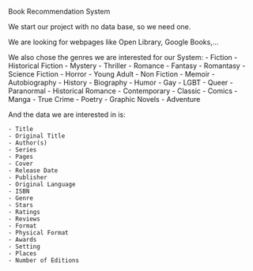 Book Recommendation System 

We start our project with no data base, so we need one.

We are looking for webpages like Open Library, Google Books,... 

We also chose the genres we are interested for our System:
    - Fiction
    - Historical Fiction
    - Mystery
    - Thriller
    - Romance
    - Fantasy
    - Romantasy
    - Science Fiction
    - Horror
    - Young Adult
    - Non Fiction
    - Memoir
    - Autobiography
    - History
    - Biography
    - Humor
    - Gay
    - LGBT
    - Queer
    - Paranormal
    - Historical Romance
    - Contemporary
    - Classic
    - Comics
    - Manga
    - True Crime
    - Poetry
    - Graphic Novels
    - Adventure

And the data we are interested in is:

    - Title
    - Original Title
    - Author(s)
    - Series
    - Pages
    - Cover
    - Release Date
    - Publisher
    - Original Language
    - ISBN 
    - Genre
    - Stars
    - Ratings
    - Reviews
    - Format
    - Physical Format
    - Awards
    - Setting 
    - Places
    - Number of Editions
